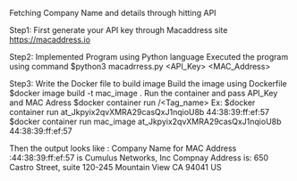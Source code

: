 Fetching Company  Name and details  through hitting  API

Step1: 
First generate your API key through Macaddress site https://macaddress.io

Step2:
Implemented Program using Python language
Executed the program using command
$python3 macadrress.py <API_Key> <MAC_Address>

Step3:
Write the Docker file to build image 
Build the image using Dockerfile
$docker image build -t mac_image .
Run the container and pass API_Key and MAC Adress
$docker container run <Image-Id>/<Tag_name> <API-key> <Mac-Address>
Ex:
   $docker container run <Image-Id> at_Jkpyix2qvXMRA29casQxJ1nqioU8b 44:38:39:ff:ef:57
   $docker container run mac_image at_Jkpyix2qvXMRA29casQxJ1nqioU8b 44:38:39:ff:ef:57
   
Then the output looks like :
Company Name for MAC Address :44:38:39:ff:ef:57 is  Cumulus Networks, Inc
Compnay Address is: 650 Castro Street, suite 120-245 Mountain View CA 94041 US
